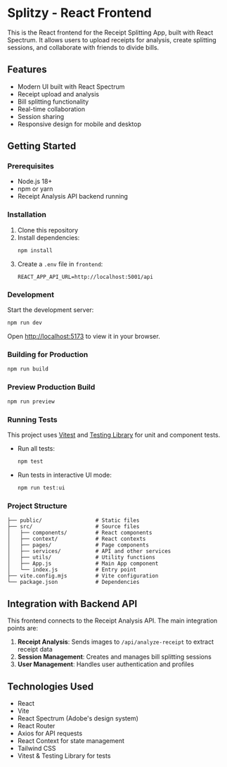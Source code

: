 # Splitzy - React Frontend

This is the React frontend for the Receipt Splitting App, built with React Spectrum. It allows users to upload receipts for analysis, create splitting sessions, and collaborate with friends to divide bills.

## Features

- Modern UI built with React Spectrum
- Receipt upload and analysis
- Bill splitting functionality
- Real-time collaboration
- Session sharing
- Responsive design for mobile and desktop

## Getting Started

### Prerequisites

- Node.js 18+
- npm or yarn
- Receipt Analysis API backend running

### Installation

1. Clone this repository
2. Install dependencies:
   ```bash
   npm install
   ```
3. Create a `.env` file in `frontend`:
   ```
   REACT_APP_API_URL=http://localhost:5001/api
   ```

### Development

Start the development server:

```bash
npm run dev
```

Open [http://localhost:5173](http://localhost:5173) to view it in your browser.

### Building for Production

```bash
npm run build
```

### Preview Production Build

```bash
npm run preview
```

### Running Tests

This project uses [Vitest](https://vitest.dev/) and [Testing Library](https://testing-library.com/) for unit and component tests.

- Run all tests:
  ```bash
  npm test
  ```
- Run tests in interactive UI mode:
  ```bash
  npm run test:ui
  ```

### Project Structure

```
├── public/                 # Static files
├── src/                    # Source files
│   ├── components/         # React components
│   ├── context/            # React contexts
│   ├── pages/              # Page components
│   ├── services/           # API and other services
│   ├── utils/              # Utility functions
│   ├── App.js              # Main App component
│   └── index.js            # Entry point
├── vite.config.mjs         # Vite configuration
└── package.json            # Dependencies
```

## Integration with Backend API

This frontend connects to the Receipt Analysis API. The main integration points are:

1. **Receipt Analysis**: Sends images to `/api/analyze-receipt` to extract receipt data
2. **Session Management**: Creates and manages bill splitting sessions
3. **User Management**: Handles user authentication and profiles

## Technologies Used

- React
- Vite
- React Spectrum (Adobe's design system)
- React Router
- Axios for API requests
- React Context for state management
- Tailwind CSS
- Vitest & Testing Library for tests 